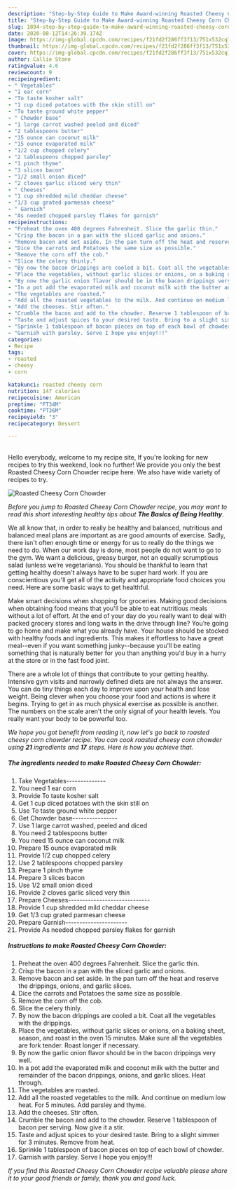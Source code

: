 ```yaml
---
description: "Step-by-Step Guide to Make Award-winning Roasted Cheesy Corn Chowder"
title: "Step-by-Step Guide to Make Award-winning Roasted Cheesy Corn Chowder"
slug: 1894-step-by-step-guide-to-make-award-winning-roasted-cheesy-corn-chowder
date: 2020-08-12T14:26:39.174Z
image: https://img-global.cpcdn.com/recipes/f21fd2f286ff3f13/751x532cq70/roasted-cheesy-corn-chowder-recipe-main-photo.jpg
thumbnail: https://img-global.cpcdn.com/recipes/f21fd2f286ff3f13/751x532cq70/roasted-cheesy-corn-chowder-recipe-main-photo.jpg
cover: https://img-global.cpcdn.com/recipes/f21fd2f286ff3f13/751x532cq70/roasted-cheesy-corn-chowder-recipe-main-photo.jpg
author: Callie Stone
ratingvalue: 4.6
reviewcount: 9
recipeingredient:
- " Vegetables"
- "1 ear corn"
- "To taste kosher salt"
- "1 cup diced potatoes with the skin still on"
- "To taste ground white pepper"
- " Chowder base"
- "1 large carrot washed peeled and diced"
- "2 tablespoons butter"
- "15 ounce can coconut milk"
- "15 ounce evaporated milk"
- "1/2 cup chopped celery"
- "2 tablespoons chopped parsley"
- "1 pinch thyme"
- "3 slices bacon"
- "1/2 small onion diced"
- "2 cloves garlic sliced very thin"
- " Cheeses"
- "1 cup shredded mild cheddar cheese"
- "1/3 cup grated parmesan cheese"
- " Garnish"
- "As needed chopped parsley flakes for garnish"
recipeinstructions:
- "Preheat the oven 400 degrees Fahrenheit. Slice the garlic thin."
- "Crisp the bacon in a pan with the sliced garlic and onions."
- "Remove bacon and set aside. In the pan turn off the heat and reserve the drippings, onions, and garlic slices."
- "Dice the carrots and Potatoes the same size as possible."
- "Remove the corn off the cob."
- "Slice the celery thinly."
- "By now the bacon drippings are cooled a bit. Coat all the vegetables with the drippings."
- "Place the vegetables, without garlic slices or onions, on a baking sheet, season, and roast in the oven 15 minutes. Make sure all the vegetables are fork tender. Roast longer if necessary."
- "By now the garlic onion flavor should be in the bacon drippings very well."
- "In a pot add the evaporated milk and coconut milk with the butter and remainder of the bacon drippings, onions, and garlic slices. Heat through."
- "The vegetables are roasted."
- "Add all the roasted vegetables to the milk. And continue on medium low heat. For 5 minutes. Add parsley and thyme."
- "Add the cheeses. Stir often."
- "Crumble the bacon and add to the chowder. Reserve 1 tablespoon of bacon per serving. Now give it a stir."
- "Taste and adjust spices to your desired taste. Bring to a slight simmer for 3 minutes. Remove from heat."
- "Sprinkle 1 tablespoon of bacon pieces on top of each bowl of chowder."
- "Garnish with parsley. Serve I hope you enjoy!!!"
categories:
- Recipe
tags:
- roasted
- cheesy
- corn

katakunci: roasted cheesy corn 
nutrition: 147 calories
recipecuisine: American
preptime: "PT34M"
cooktime: "PT36M"
recipeyield: "3"
recipecategory: Dessert

---
```

<br>
Hello everybody, welcome to my recipe site, If you're looking for new recipes to try this weekend, look no further! We provide you only the best Roasted Cheesy Corn Chowder recipe here. We also have wide variety of recipes to try.
<br>


![Roasted Cheesy Corn Chowder](https://img-global.cpcdn.com/recipes/f21fd2f286ff3f13/751x532cq70/roasted-cheesy-corn-chowder-recipe-main-photo.jpg)

<i>Before you jump to Roasted Cheesy Corn Chowder recipe, you may want to read this short interesting healthy tips about <strong>The Basics of Being Healthy</strong>.</i>

We all know that, in order to really be healthy and balanced, nutritious and balanced meal plans are important as are good amounts of exercise. Sadly, there isn't often enough time or energy for us to really do the things we need to do. When our work day is done, most people do not want to go to the gym. We want a delicious, greasy burger, not an equally scrumptious salad (unless we’re vegetarians). You should be thankful to learn that getting healthy doesn't always have to be super hard work. If you are conscientious you'll get all of the activity and appropriate food choices you need. Here are some basic ways to get healthful.

Make smart decisions when shopping for groceries. Making good decisions when obtaining food means that you'll be able to eat nutritious meals without a lot of effort. At the end of your day do you really want to deal with packed grocery stores and long waits in the drive through line? You’re going to go home and make what you already have. Your house should be stocked with healthy foods and ingredients. This makes it effortless to have a great meal--even if you want something junky--because you'll be eating something that is naturally better for you than anything you'd buy in a hurry at the store or in the fast food joint.

There are a whole lot of things that contribute to your getting healthy. Intensive gym visits and narrowly defined diets are not always the answer. You can do tiny things each day to improve upon your health and lose weight. Being clever when you choose your food and actions is where it begins. Trying to get in as much physical exercise as possible is another. The numbers on the scale aren't the only signal of your health levels. You really want your body to be powerful too. 


<i>We hope you got benefit from reading it, now let's go back to roasted cheesy corn chowder recipe. You can cook roasted cheesy corn chowder using <strong>21</strong> ingredients and <strong>17</strong> steps. Here is how you achieve that.
</i>

##### The ingredients needed to make Roasted Cheesy Corn Chowder:

1. Take  Vegetables--------------
1. You need 1 ear corn
1. Provide To taste kosher salt
1. Get 1 cup diced potatoes with the skin still on
1. Use To taste ground white pepper
1. Get  Chowder base----------------
1. Use 1 large carrot washed, peeled and diced
1. You need 2 tablespoons butter
1. You need 15 ounce can coconut milk
1. Prepare 15 ounce evaporated milk
1. Provide 1/2 cup chopped celery
1. Use 2 tablespoons chopped parsley
1. Prepare 1 pinch thyme
1. Prepare 3 slices bacon
1. Use 1/2 small onion diced
1. Provide 2 cloves garlic sliced very thin
1. Prepare  Cheeses-----------------------------
1. Provide 1 cup shredded mild cheddar cheese
1. Get 1/3 cup grated parmesan cheese
1. Prepare  Garnish----------------------
1. Provide As needed chopped parsley flakes for garnish


##### Instructions to make Roasted Cheesy Corn Chowder:

1. Preheat the oven 400 degrees Fahrenheit. Slice the garlic thin.
1. Crisp the bacon in a pan with the sliced garlic and onions.
1. Remove bacon and set aside. In the pan turn off the heat and reserve the drippings, onions, and garlic slices.
1. Dice the carrots and Potatoes the same size as possible.
1. Remove the corn off the cob.
1. Slice the celery thinly.
1. By now the bacon drippings are cooled a bit. Coat all the vegetables with the drippings.
1. Place the vegetables, without garlic slices or onions, on a baking sheet, season, and roast in the oven 15 minutes. Make sure all the vegetables are fork tender. Roast longer if necessary.
1. By now the garlic onion flavor should be in the bacon drippings very well.
1. In a pot add the evaporated milk and coconut milk with the butter and remainder of the bacon drippings, onions, and garlic slices. Heat through.
1. The vegetables are roasted.
1. Add all the roasted vegetables to the milk. And continue on medium low heat. For 5 minutes. Add parsley and thyme.
1. Add the cheeses. Stir often.
1. Crumble the bacon and add to the chowder. Reserve 1 tablespoon of bacon per serving. Now give it a stir.
1. Taste and adjust spices to your desired taste. Bring to a slight simmer for 3 minutes. Remove from heat.
1. Sprinkle 1 tablespoon of bacon pieces on top of each bowl of chowder.
1. Garnish with parsley. Serve I hope you enjoy!!!


<i>If you find this Roasted Cheesy Corn Chowder recipe valuable please share it to your good friends or family, thank you and good luck.</i>
